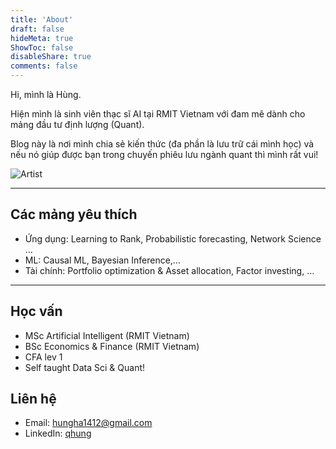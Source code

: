 ```yaml
---
title: 'About'
draft: false
hideMeta: true
ShowToc: false
disableShare: true
comments: false
---
```


Hi, mình là Hùng. 

Hiện mình là sinh viên thạc sĩ AI tại RMIT Vietnam với đam mê dành cho mảng đầu tư định lượng (Quant).

Blog này là nơi mình chia sẻ kiến thức (đa phần là lưu trữ cái mình học) và nếu nó giúp được bạn trong chuyến phiêu lưu ngành quant thì mình rất vui!


![Artist](/about.png)


----------

## Các mảng yêu thích

- Ứng dụng: Learning to Rank, Probabilistic forecasting, Network Science …
- ML: Causal ML, Bayesian Inference,…
- Tài chính: Portfolio optimization & Asset allocation, Factor investing, …

<!-- ## Khởi nghiệp - entrepreneurship -->
<!-- {{< rawhtml >}}
    <p style="text-align: center;">
    entrepreneurship
    </p>
{{< /rawhtml >}} -->
<!-- <p style="text-align: center;">Centered text</p>
<h1> Title </h1>
<mark>Parts</mark> of this text <mark>are marked!</mark> -->


----------

## Học vấn
- MSc Artificial Intelligent (RMIT Vietnam)
- BSc Economics & Finance (RMIT Vietnam)
- CFA lev 1
- Self taught Data Sci & Quant!

## Liên hệ
- Email: hungha1412@gmail.com
- LinkedIn: [qhung](https://www.linkedin.com/in/haquochung11/)